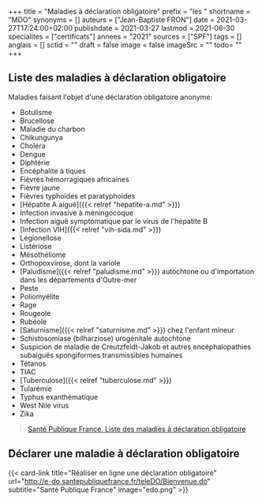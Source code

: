 +++
title = "Maladies à déclaration obligatoire"
prefix = "les "
shortname = "MDO"
synonyms = []
auteurs = ["Jean-Baptiste FRON"]
date = 2021-03-27T17:24:00+02:00
publishdate = 2021-03-27
lastmod = 2021-06-30
specialites = ["certificats"]
annees = "2021"
sources = ["SPF"]
tags = []
anglais = []
sctid = ""
draft = false
image = false
imageSrc = ""
todo= ""
+++

## Liste des maladies à déclaration obligatoire

Maladies faisant l'objet d'une déclaration obligatoire anonyme:

- Botulisme
- Brucellose
- Maladie du charbon
- Chikungunya
- Choléra
- Dengue
- Diphtérie
- Encéphalite à tiques
- Fièvres hémorragiques africaines
- Fièvre jaune
- Fièvres typhoïdes et paratyphoïdes
- [Hépatite A aiguë]({{< relref "hepatite-a.md" >}})
- Infection invasive à méningocoque
- Infection aiguë symptomatique par le virus de l'hépatite B
- [Infection VIH]({{< relref "vih-sida.md" >}})
- Légionellose
- Listériose
- Mésothéliome
- Orthopoxvirose, dont la variole
- [Paludisme]({{< relref "paludisme.md" >}}) autochtone ou d'importation dans les départements d'Outre-mer
- Peste
- Poliomyélite
- Rage
- Rougeole
- Rubéole
- [Saturnisme]({{< relref "saturnisme.md" >}}) chez l'enfant mineur
- Schistosomiase (bilharziose) urogénitale autochtone
- Suspicion de maladie de Creutzfeldt-Jakob et autres encéphalopathies subaiguës spongiformes transmissibles  humaines
- Tétanos
- TIAC
- [Tuberculose]({{< relref "tuberculose.md" >}})
- Tularémie
- Typhus exanthématique
- West Nile virus
- Zika

> [Santé Publique France. Liste des maladies à déclaration obligatoire](https://www.santepubliquefrance.fr/maladies-a-declaration-obligatoire/liste-des-maladies-a-declaration-obligatoire)

## Déclarer une maladie à déclaration obligatoire

{{< card-link title="Réaliser en ligne une déclaration obligatoire" url="http://e-do.santepubliquefrance.fr/teleDO/Bienvenue.do" subtitle="Santé Publique France" image="edo.png" >}}
